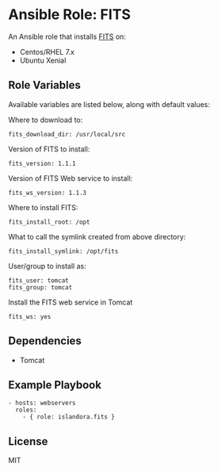 # Ansible Role: FITS

An Ansible role that installs [FITS](https://projects.iq.harvard.edu/fits) on:

* Centos/RHEL 7.x
* Ubuntu Xenial

## Role Variables

Available variables are listed below, along with default values:

Where to download to:
```
fits_download_dir: /usr/local/src
```

Version of FITS to install:
```
fits_version: 1.1.1
```

Version of FITS Web service to install:
```
fits_ws_version: 1.1.3
```

Where to install FITS:
```
fits_install_root: /opt
```

What to call the symlink created from above directory:
```
fits_install_symlink: /opt/fits
```

User/group to install as:
```
fits_user: tomcat
fits_group: tomcat
```

Install the FITS web service in Tomcat
```
fits_ws: yes
```

## Dependencies

* Tomcat
  
## Example Playbook

    - hosts: webservers
      roles:
        - { role: islandora.fits }

## License

MIT